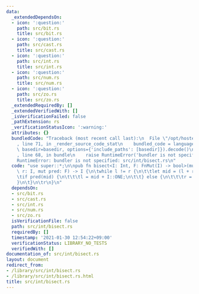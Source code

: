 ```yaml
---
data:
  _extendedDependsOn:
  - icon: ':question:'
    path: src/bit.rs
    title: src/bit.rs
  - icon: ':question:'
    path: src/cast.rs
    title: src/cast.rs
  - icon: ':question:'
    path: src/int.rs
    title: src/int.rs
  - icon: ':question:'
    path: src/num.rs
    title: src/num.rs
  - icon: ':question:'
    path: src/zo.rs
    title: src/zo.rs
  _extendedRequiredBy: []
  _extendedVerifiedWith: []
  _isVerificationFailed: false
  _pathExtension: rs
  _verificationStatusIcon: ':warning:'
  attributes: {}
  bundledCode: "Traceback (most recent call last):\n  File \"/opt/hostedtoolcache/Python/3.9.1/x64/lib/python3.9/site-packages/onlinejudge_verify/documentation/build.py\"\
    , line 71, in _render_source_code_stat\n    bundled_code = language.bundle(stat.path,\
    \ basedir=basedir, options={'include_paths': [basedir]}).decode()\n  File \"/opt/hostedtoolcache/Python/3.9.1/x64/lib/python3.9/site-packages/onlinejudge_verify/languages/user_defined.py\"\
    , line 68, in bundle\n    raise RuntimeError('bundler is not specified: {}'.format(path.as_posix()))\n\
    RuntimeError: bundler is not specified: src/int/bisect.rs\n"
  code: "use super::*;\n\npub fn bisect<I: Int, F: FnMut(I) -> bool>(mut l: I, mut\
    \ r: I, mut pred: F) -> I {\n\twhile l != r {\n\t\tlet mid = (l + r) >> 1;\n\t\
    \tif pred(mid) {\n\t\t\tl = mid + I::ONE;\n\t\t} else {\n\t\t\tr = mid;\n\t\t\
    }\n\t}\n\tr\n}\n"
  dependsOn:
  - src/bit.rs
  - src/cast.rs
  - src/int.rs
  - src/num.rs
  - src/zo.rs
  isVerificationFile: false
  path: src/int/bisect.rs
  requiredBy: []
  timestamp: '2021-01-30 12:54:22+09:00'
  verificationStatus: LIBRARY_NO_TESTS
  verifiedWith: []
documentation_of: src/int/bisect.rs
layout: document
redirect_from:
- /library/src/int/bisect.rs
- /library/src/int/bisect.rs.html
title: src/int/bisect.rs
---
```

